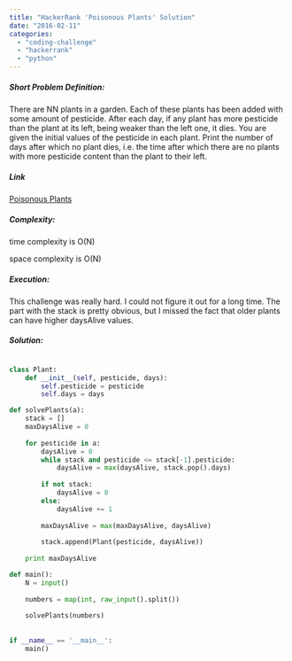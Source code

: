 ```yaml
---
title: "HackerRank 'Poisonous Plants' Solution"
date: "2016-02-11"
categories: 
  - "coding-challenge"
  - "hackerrank"
  - "python"
---
```


##### Short Problem Definition:

There are NN plants in a garden. Each of these plants has been added with some amount of pesticide. After each day, if any plant has more pesticide than the plant at its left, being weaker than the left one, it dies. You are given the initial values of the pesticide in each plant. Print the number of days after which no plant dies, i.e. the time after which there are no plants with more pesticide content than the plant to their left.

##### Link

[Poisonous Plants](https://www.hackerrank.com/challenges/poisonous-plants)

##### Complexity:

time complexity is O(N)

space complexity is O(N)

##### Execution:

 

This challenge was really hard. I could not figure it out for a long time. The part with the stack is pretty obvious, but I missed the fact that older plants can have higher daysAlive values.

##### Solution:

```python

class Plant:
    def __init__(self, pesticide, days):
        self.pesticide = pesticide
        self.days = days

def solvePlants(a):
    stack = []
    maxDaysAlive = 0
    
    for pesticide in a:
        daysAlive = 0
        while stack and pesticide <= stack[-1].pesticide:
            daysAlive = max(daysAlive, stack.pop().days)
            
        if not stack:
            daysAlive = 0
        else:
            daysAlive += 1
            
        maxDaysAlive = max(maxDaysAlive, daysAlive)
        
        stack.append(Plant(pesticide, daysAlive))
    
    print maxDaysAlive

def main():
    N = input()
     
    numbers = map(int, raw_input().split())
     
    solvePlants(numbers)
     
 
if __name__ == '__main__':
    main()
```
